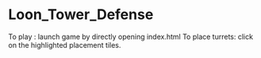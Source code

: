 # Loon_Tower_Defense

To play : launch game by directly opening index.html
To place turrets: click on the highlighted placement tiles.
